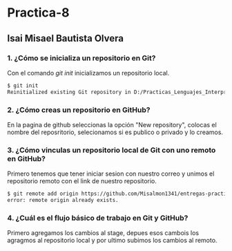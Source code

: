 # Practica-8
## Isai Misael Bautista Olvera
### 1. ¿Cómo se inicializa un repositorio en Git? 
Con el comando *git init* inicializamos un repositorio local.

```bash
$ git init 
Reinitialized existing Git repository in D:/Practicas_Lenguajes_Interpretados/entregas-practicas/.git/
```
### 2. ¿Cómo creas un repositorio en GitHub?
En la pagina de github seleccionas la opción "New repository", colocas el nombre del reposritorio, selecionamos si es publico o privado y lo creamos.

### 3. ¿Cómo vinculas un repositorio local de Git con uno remoto en GitHub?
Primero tenemos que tener iniciar sesion con nuestro correo y unimos el repositorio remoto con el link de nuestro repositorio.
```bash
$ git remote add origin https://github.com/Misalmon1341/entregas-practicas.git
error: remote origin already exists.
```
### 4. ¿Cuál es el flujo básico de trabajo en Git y GitHub? 
Primero agregamos los cambios al stage, depues esos cambois los agragmos al repositorio local y por ultimo subimos los cambios al remoto.